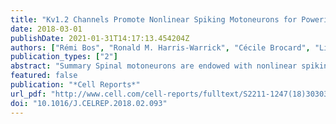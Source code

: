 ```yaml
---
title: "Kv1.2 Channels Promote Nonlinear Spiking Motoneurons for Powering Up Locomotion"
date: 2018-03-01
publishDate: 2021-01-31T14:17:13.454204Z
authors: ["Rémi Bos", "Ronald M. Harris-Warrick", "Cécile Brocard", "Liliia E. Demianenko", "Marin Manuel", "Daniel Zytnicki", "Sergiy M Korogod", "Frédéric Brocard"]
publication_types: ["2"]
abstract: "Summary Spinal motoneurons are endowed with nonlinear spiking behaviors manifested by a spike acceleration whose functional significance remains uncertain. Here, we show in rodent lumbar motoneurons that these nonlinear spiking properties do not rely only on activation of dendritic nifedipine-sensitive L-type Ca2+ channels, as assumed for decades, but also on the slow inactivation of a nifedipine-sensitive K+ current mediated by Kv1.2 channels that are highly expressed in axon initial segments. Specifically, the pharmacological and computational inhibition of Kv1.2 channels occluded the spike acceleration of rhythmically active motoneurons and the correlated slow buildup of rhythmic motor output recorded at the onset of locomotor-like activity. This study demonstrates that slow inactivation of Kv1.2 channels provides a potent gain control mechanism in mammalian spinal motoneurons and has a behavioral role in enhancing locomotor drive during the transition from immobility to steady-state locomotion."
featured: false
publication: "*Cell Reports*"
url_pdf: "http://www.cell.com/cell-reports/fulltext/S2211-1247(18)30303-6"
doi: "10.1016/J.CELREP.2018.02.093"
---
```


